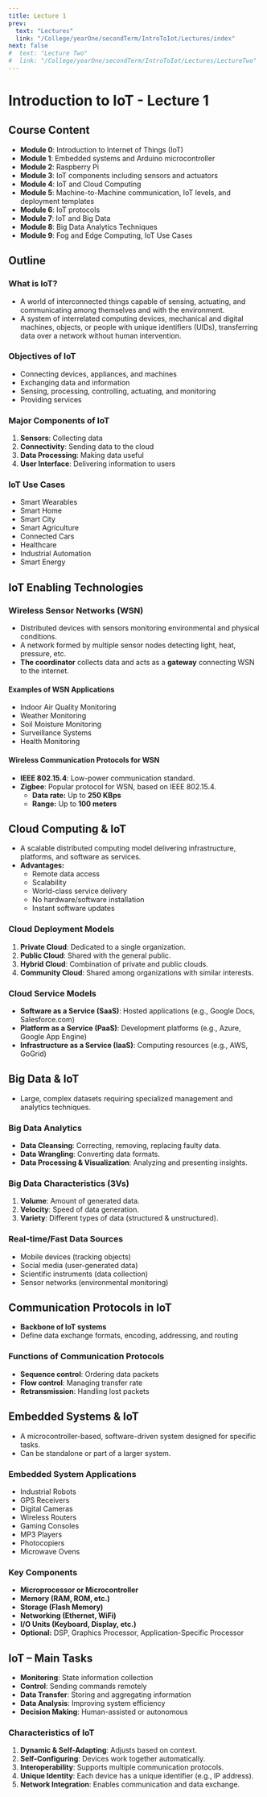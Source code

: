 ```yaml
---
title: Lecture 1
prev:
  text: "Lectures"
  link: "/College/yearOne/secondTerm/IntroToIot/Lectures/index"
next: false
#  text: "Lecture Two"
#  link: "/College/yearOne/secondTerm/IntroToIot/Lectures/LectureTwo"
---
```


# Introduction to IoT - Lecture 1

## Course Content

- **Module 0**: Introduction to Internet of Things (IoT)
- **Module 1**: Embedded systems and Arduino microcontroller
- **Module 2**: Raspberry Pi
- **Module 3**: IoT components including sensors and actuators
- **Module 4**: IoT and Cloud Computing
- **Module 5**: Machine-to-Machine communication, IoT levels, and deployment templates
- **Module 6**: IoT protocols
- **Module 7**: IoT and Big Data
- **Module 8**: Big Data Analytics Techniques
- **Module 9**: Fog and Edge Computing, IoT Use Cases

## Outline

### What is IoT?

- A world of interconnected things capable of sensing, actuating, and communicating among themselves and with the environment.
- A system of interrelated computing devices, mechanical and digital machines, objects, or people with unique identifiers (UIDs), transferring data over a network without human intervention.

### Objectives of IoT

- Connecting devices, appliances, and machines
- Exchanging data and information
- Sensing, processing, controlling, actuating, and monitoring
- Providing services

### Major Components of IoT

1. **Sensors**: Collecting data
2. **Connectivity**: Sending data to the cloud
3. **Data Processing**: Making data useful
4. **User Interface**: Delivering information to users

### IoT Use Cases

- Smart Wearables
- Smart Home
- Smart City
- Smart Agriculture
- Connected Cars
- Healthcare
- Industrial Automation
- Smart Energy

## IoT Enabling Technologies

### Wireless Sensor Networks (WSN)

- Distributed devices with sensors monitoring environmental and physical conditions.
- A network formed by multiple sensor nodes detecting light, heat, pressure, etc.
- **The coordinator** collects data and acts as a **gateway** connecting WSN to the internet.

#### Examples of WSN Applications

- Indoor Air Quality Monitoring
- Weather Monitoring
- Soil Moisture Monitoring
- Surveillance Systems
- Health Monitoring

#### Wireless Communication Protocols for WSN

- **IEEE 802.15.4**: Low-power communication standard.
- **Zigbee**: Popular protocol for WSN, based on IEEE 802.15.4.
  - **Data rate:** Up to **250 KBps**
  - **Range:** Up to **100 meters**

## Cloud Computing & IoT

- A scalable distributed computing model delivering infrastructure, platforms, and software as services.
- **Advantages:**
  - Remote data access
  - Scalability
  - World-class service delivery
  - No hardware/software installation
  - Instant software updates

### Cloud Deployment Models

1. **Private Cloud**: Dedicated to a single organization.
2. **Public Cloud**: Shared with the general public.
3. **Hybrid Cloud**: Combination of private and public clouds.
4. **Community Cloud**: Shared among organizations with similar interests.

### Cloud Service Models

- **Software as a Service (SaaS)**: Hosted applications (e.g., Google Docs, Salesforce.com)
- **Platform as a Service (PaaS)**: Development platforms (e.g., Azure, Google App Engine)
- **Infrastructure as a Service (IaaS)**: Computing resources (e.g., AWS, GoGrid)

## Big Data & IoT

- Large, complex datasets requiring specialized management and analytics techniques.

### Big Data Analytics

- **Data Cleansing**: Correcting, removing, replacing faulty data.
- **Data Wrangling**: Converting data formats.
- **Data Processing & Visualization**: Analyzing and presenting insights.

### Big Data Characteristics (3Vs)

1. **Volume**: Amount of generated data.
2. **Velocity**: Speed of data generation.
3. **Variety**: Different types of data (structured & unstructured).

### Real-time/Fast Data Sources

- Mobile devices (tracking objects)
- Social media (user-generated data)
- Scientific instruments (data collection)
- Sensor networks (environmental monitoring)

## Communication Protocols in IoT

- **Backbone of IoT systems**
- Define data exchange formats, encoding, addressing, and routing

### Functions of Communication Protocols

- **Sequence control**: Ordering data packets
- **Flow control**: Managing transfer rate
- **Retransmission**: Handling lost packets

## Embedded Systems & IoT

- A microcontroller-based, software-driven system designed for specific tasks.
- Can be standalone or part of a larger system.

### Embedded System Applications

- Industrial Robots
- GPS Receivers
- Digital Cameras
- Wireless Routers
- Gaming Consoles
- MP3 Players
- Photocopiers
- Microwave Ovens

### Key Components

- **Microprocessor or Microcontroller**
- **Memory (RAM, ROM, etc.)**
- **Storage (Flash Memory)**
- **Networking (Ethernet, WiFi)**
- **I/O Units (Keyboard, Display, etc.)**
- **Optional:** DSP, Graphics Processor, Application-Specific Processor

## IoT – Main Tasks

- **Monitoring**: State information collection
- **Control**: Sending commands remotely
- **Data Transfer**: Storing and aggregating information
- **Data Analysis**: Improving system efficiency
- **Decision Making**: Human-assisted or autonomous

### Characteristics of IoT

1. **Dynamic & Self-Adapting**: Adjusts based on context.
2. **Self-Configuring**: Devices work together automatically.
3. **Interoperability**: Supports multiple communication protocols.
4. **Unique Identity**: Each device has a unique identifier (e.g., IP address).
5. **Network Integration**: Enables communication and data exchange.
